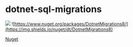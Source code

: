 # dotnet-sql-migrations

![](https://github.com/amityagov/dotnet-sql-migrations/workflows/build/badge.svg)
![https://www.nuget.org/packages/DotnetMigrations8/](https://img.shields.io/nuget/dt/DotnetMigrations8)

[Nuget](https://www.nuget.org/packages/DotnetMigrations8/)

